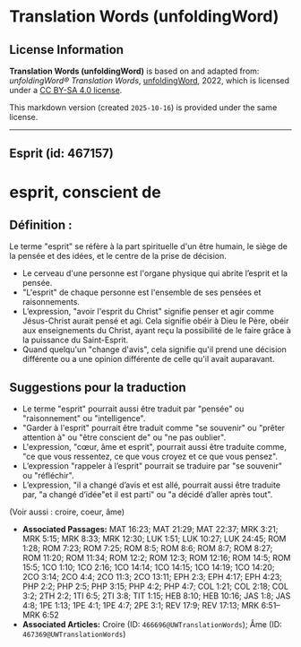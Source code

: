 # Translation Words (unfoldingWord)

## License Information

**Translation Words (unfoldingWord)** is based on and adapted from: _unfoldingWord® Translation Words_, [unfoldingWord](https://unfoldingword.org/utw), 2022, which is licensed under a [CC BY-SA 4.0 license](https://creativecommons.org/licenses/by-sa/4.0/legalcode.en).

This markdown version (created `2025-10-16`) is provided under the same license.



--------------------------------

## Esprit (id: 467157)

esprit, conscient de
====================

Définition :
------------

Le terme "esprit" se réfère à la part spirituelle d'un être humain, le siège de la pensée et des idées, et le centre de la prise de décision.

* Le cerveau d'une personne est l'organe physique qui abrite l’esprit et la pensée.
* "L'esprit" de chaque personne est l'ensemble de ses pensées et raisonnements.
* L’expression, "avoir l'esprit du Christ" signifie penser et agir comme Jésus\-Christ aurait pensé et agi. Cela signifie obéir à Dieu le Père, obéir aux enseignements du Christ, ayant reçu la possibilité de le faire grâce à la puissance du Saint\-Esprit.
* Quand quelqu'un "change d'avis", cela signifie qu'il prend une décision différente ou a une opinion différente de celle qu'il avait auparavant.

Suggestions pour la traduction
------------------------------

* Le terme "esprit" pourrait aussi être traduit par "pensée" ou "raisonnement" ou "intelligence".
* "Garder à l'esprit" pourrait être traduit comme "se souvenir" ou "prêter attention à" ou "être conscient de" ou "ne pas oublier".
* L'expression, "cœur, âme et esprit", pourrait aussi être traduite comme, "ce que vous ressentez, ce que vous croyez et ce que vous pensez".
* L’expression "rappeler à l’esprit" pourrait se traduire par "se souvenir" ou "réfléchir".
* L’expression, "il a changé d’avis et est allé, pourrait aussi être traduite par, "a changé d’idée"et il est parti" ou "a décidé d’aller après tout".

(Voir aussi : croire, coeur, âme)

* **Associated Passages:** MAT 16:23; MAT 21:29; MAT 22:37; MRK 3:21; MRK 5:15; MRK 8:33; MRK 12:30; LUK 1:51; LUK 10:27; LUK 24:45; ROM 1:28; ROM 7:23; ROM 7:25; ROM 8:5; ROM 8:6; ROM 8:7; ROM 8:27; ROM 11:20; ROM 11:34; ROM 12:2; ROM 12:3; ROM 12:16; ROM 14:5; ROM 15:5; 1CO 1:10; 1CO 2:16; 1CO 14:14; 1CO 14:15; 1CO 14:19; 1CO 14:20; 2CO 3:14; 2CO 4:4; 2CO 11:3; 2CO 13:11; EPH 2:3; EPH 4:17; EPH 4:23; PHP 2:2; PHP 2:5; PHP 3:15; PHP 4:2; PHP 4:7; COL 1:21; COL 2:18; COL 3:2; 2TH 2:2; 1TI 6:5; 2TI 3:8; TIT 1:15; HEB 8:10; HEB 10:16; JAS 1:8; JAS 4:8; 1PE 1:13; 1PE 4:1; 1PE 4:7; 2PE 3:1; REV 17:9; REV 17:13; MRK 6:51–MRK 6:52
* **Associated Articles:** Croire (ID: `466696@UWTranslationWords`); Âme (ID: `467369@UWTranslationWords`)

